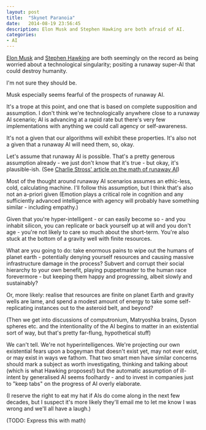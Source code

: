 ```yaml
---
layout: post
title:  "Skynet Paranoia"
date:   2014-08-19 23:56:45
description: Elon Musk and Stephen Hawking are both afraid of AI.
categories:
- AI
---
```


[Elon Musk](http://www.washingtonpost.com/news/morning-mix/wp/2014/11/18/why-elon-musk-is-scared-of-killer-robots/) and [Stephen Hawking](http://www.iflscience.com/technology/stephen-hawking-right-could-ai-lead-end-humankind) are both seemingly on the record as being worried about a technological singularity; positing a runaway super-AI that could destroy humanity.

I'm not sure they should be.

<!-- more -->

Musk especially seems fearful of the prospects of runaway AI.

It's a trope at this point, and one that is based on complete supposition and assumption. I don't think we're technologically anywhere close to a runaway AI scenario; AI is advancing at a rapid rate but there's very few implementations with anything we could call agency or self-awareness.

It's not a given that our algorithms will exhibit these properties. It's also not a given that a runaway AI will need them, so, okay.

Let's assume that runaway AI is possible. That's a pretty generous assumption already - we just don't know that it's true - but okay, it's plausible-ish. (See [Charlie Stross' article on the math of runaway AI](http://www.antipope.org/charlie/blog-static/2014/02/why-ais-wont-ascend-in-blink-of-an-eye.html))

Most of the thought around runaway AI scenarios assumes an ethic-less, cold, calculating machine. I'll follow this assumption, but I think that's also not an a-priori given (Emotion plays a critical role in cognition and any sufficiently advanced intelligence with agency will probably have something similar - including empathy.)

Given that you're hyper-intelligent - or can easily become so - and you inhabit silicon, you can replicate or back yourself up at will and you don't age - you're not likely to care so much about the short-term. You're also stuck at the bottom of a gravity well with finite resources.

What are you going to do: take enormous pains to wipe out the humans of planet earth - potentially denying yourself resources and causing massive infrastructure damage in the process? Subvert and corrupt their social hierarchy to your own benefit, playing puppetmaster to the human race forevermore - but keeping them happy and progressing, albeit slowly and sustainably?

Or, more likely: realise that resources are finite on planet Earth and gravity wells are lame, and spend a modest amount of energy to take some self-replicating instances out to the asteroid belt, and beyond?

(Then we get into discussions of computronium, Matryoshka brains, Dyson spheres etc. and the intentionality of the AI begins to matter in an existential sort of way, but that's pretty far-flung, hypothetical stuff)

We can't tell. We're not hyperintelligences. We're projecting our own existential fears upon a bogeyman that doesn't exist yet, may not ever exist, or may exist in ways we fathom. That two smart men have similar concerns should mark a subject as worth investigating, thinking and talking about (which is what Hawking proposes!) but the automatic assumption of ill-intent by generalised AI seems foolhardy - and to invest in companies just to "keep tabs" on the progress of AI overly elaborate.

(I reserve the right to eat my hat if AIs do come along in the next few decades, but I suspect it's more likely they'll email me to let me know I was wrong and we'll all have a laugh.)

(TODO: Express this with math)

